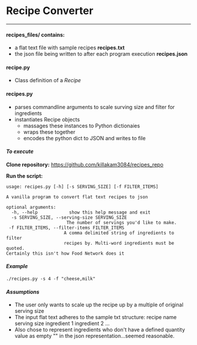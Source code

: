 # Recipe Converter
---
#### **recipes_files/ contains:** 
- a flat text file with sample recipes **recipes.txt**
- the json file being written to after each program execution **recipes.json**

#### **recipe.py**
- Class definition of a *Recipe*

#### **recipes.py**
- parses commandline arguments to scale surving size and filter for ingredients
- instantiates Recipe objects 
  + massages these instances to Python dictionaies
  + wraps these together
  + encodes the python dict to JSON and writes to file

#### _To execute_
**Clone repository:** <https://github.com/killakam3084/recipes_repo>

**Run the script:**

    usage: recipes.py [-h] [-s SERVING_SIZE] [-f FILTER_ITEMS]

    A vanilla program to convert flat text recipes to json

    optional arguments:
      -h, --help            show this help message and exit
      -s SERVING_SIZE, --serving-size SERVING_SIZE
                           The number of servings you'd like to make.
     -f FILTER_ITEMS, --filter-items FILTER_ITEMS
                          A comma delimited string of ingredients to filter
                          recipes by. Multi-word ingredients must be quoted.
    Certainly this isn't how Food Network does it

#### _Example_
	./recipes.py -s 4 -f "cheese,milk"

#### *Assumptions*
- The user only wants to scale up the recipe up by a multiple of original serving size
- The input flat text adheres to the sample txt structure:
	recipe name
	serving size
	ingredient 1
	ingredient 2
	...
- Also chose to represent ingredients who don't have a defined quantity value
   as empty "" in the json representation...seemed reasonable.

